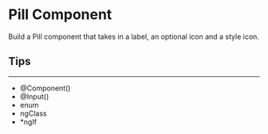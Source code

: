 # Pill Component

Build a Pill component that takes in a label, an optional icon and a style icon.

## Tips

---

- @Component()
- @Input()
- enum
- ngClass
- \*ngIf
